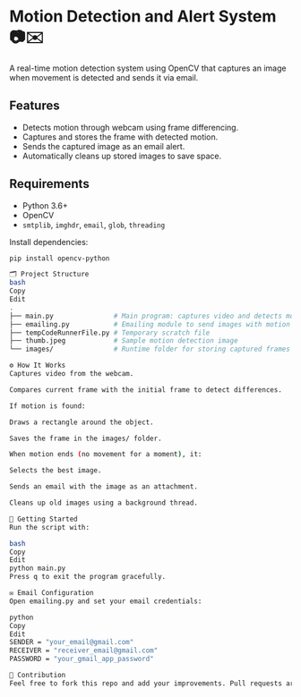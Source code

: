 # Motion Detection and Alert System 📷✉️

A real-time motion detection system using OpenCV that captures an image when movement is detected and sends it via email.

## Features

- Detects motion through webcam using frame differencing.
- Captures and stores the frame with detected motion.
- Sends the captured image as an email alert.
- Automatically cleans up stored images to save space.
## Requirements

- Python 3.6+
- OpenCV
- `smtplib`, `imghdr`, `email`, `glob`, `threading`

Install dependencies:
```bash
pip install opencv-python

🗂️ Project Structure
bash
Copy
Edit
.
├── main.py               # Main program: captures video and detects motion
├── emailing.py           # Emailing module to send images with motion
├── tempCodeRunnerFile.py # Temporary scratch file
├── thumb.jpeg            # Sample motion detection image
└── images/               # Runtime folder for storing captured frames

⚙️ How It Works
Captures video from the webcam.

Compares current frame with the initial frame to detect differences.

If motion is found:

Draws a rectangle around the object.

Saves the frame in the images/ folder.

When motion ends (no movement for a moment), it:

Selects the best image.

Sends an email with the image as an attachment.

Cleans up old images using a background thread.

🚀 Getting Started
Run the script with:

bash
Copy
Edit
python main.py
Press q to exit the program gracefully.

✉️ Email Configuration
Open emailing.py and set your email credentials:

python
Copy
Edit
SENDER = "your_email@gmail.com"
RECEIVER = "receiver_email@gmail.com"
PASSWORD = "your_gmail_app_password"

🤝 Contribution
Feel free to fork this repo and add your improvements. Pull requests are welcome!
